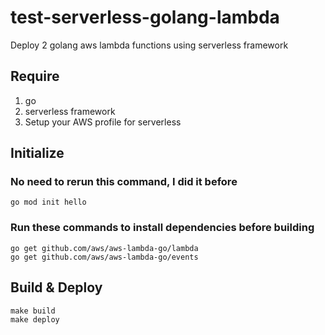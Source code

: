 # test-serverless-golang-lambda
Deploy 2 golang aws lambda functions using serverless framework

## Require
1. go
2. serverless framework
3. Setup your AWS profile for serverless

## Initialize
### No need to rerun this command, I did it before
```
go mod init hello
```
### Run these commands to install dependencies before building
```
go get github.com/aws/aws-lambda-go/lambda
go get github.com/aws/aws-lambda-go/events
```

## Build & Deploy
```
make build
make deploy
```
